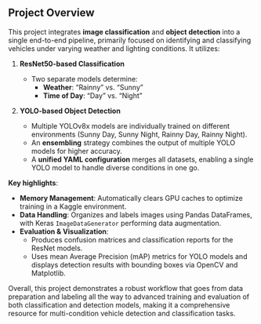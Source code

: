 ## Project Overview

This project integrates **image classification** and **object detection** into a single end-to-end pipeline, primarily focused on identifying and classifying vehicles under varying weather and lighting conditions. It utilizes:

1. **ResNet50-based Classification**  
   - Two separate models determine:
     - **Weather**: “Rainny” vs. “Sunny”  
     - **Time of Day**: “Day” vs. “Night”

2. **YOLO-based Object Detection**  
   - Multiple YOLOv8x models are individually trained on different environments (Sunny Day, Sunny Night, Rainny Day, Rainny Night).
   - An **ensembling** strategy combines the output of multiple YOLO models for higher accuracy.
   - A **unified YAML configuration** merges all datasets, enabling a single YOLO model to handle diverse conditions in one go.

**Key highlights**:
- **Memory Management**: Automatically clears GPU caches to optimize training in a Kaggle environment.
- **Data Handling**: Organizes and labels images using Pandas DataFrames, with Keras `ImageDataGenerator` performing data augmentation.
- **Evaluation & Visualization**:  
  - Produces confusion matrices and classification reports for the ResNet models.  
  - Uses mean Average Precision (mAP) metrics for YOLO models and displays detection results with bounding boxes via OpenCV and Matplotlib.  

Overall, this project demonstrates a robust workflow that goes from data preparation and labeling all the way to advanced training and evaluation of both classification and detection models, making it a comprehensive resource for multi-condition vehicle detection and classification tasks.

